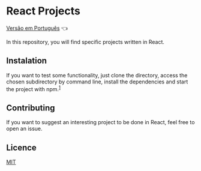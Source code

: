 # React Projects

<a href="https://github.com/ItaloPussi/ReactProjects/blob/master/readme.pt.md">Versão em Português</a> 👈

In this repository, you will find specific projects written in React.

## Instalation

If you want to test some functionality, just clone the directory, access the chosen subdirectory by command line, install the dependencies and start the project with npm.<sup><a href="https://dev.to/equuscaballus/how-can-i-download-a-react-project-from-github-and-run-in-my-pc-eh3" target="_blank">1</a></sup>

## Contributing

If you want to suggest an interesting project to be done in React, feel free to open an issue.

## Licence
[MIT](https://choosealicense.com/licenses/mit/)
